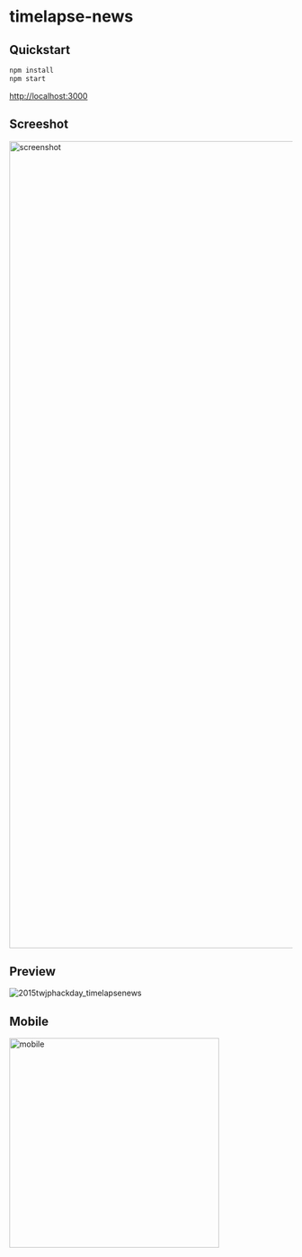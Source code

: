 # timelapse-news

## Quickstart

```sh
npm install
npm start
```

[http://localhost:3000](http://localhost:3000)

## Screeshot

<img width="1436" alt="screenshot" src="https://cloud.githubusercontent.com/assets/1659204/11800799/c8ca64a4-a31a-11e5-97ca-f092821299c9.png">

## Preview
![2015twjphackday_timelapsenews](https://cloud.githubusercontent.com/assets/1179904/11801439/dd451b44-a320-11e5-85f3-01be563b03c5.gif)

## Mobile

<img width="373" alt="mobile" src="https://cloud.githubusercontent.com/assets/1659204/11800800/c8cd54e8-a31a-11e5-9582-1f5c8d670912.png">

